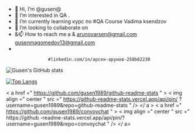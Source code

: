 - 👋 Hi, I’m @gusen@
- 👀 I’m interested in  QA .
- 🌱 I’m currently learning  курс по #QA Course Vadima ksendzov
- 💞️ I’m looking to collaborate on 
- &📫 How to reach me  a & arunovarsen@gmail.com gusenmagomedov13@gmail.com
-                       


                    #linkedin.com/in/арсен-арунов-258b62230



![Gusen's GitHub stats](https://github-readme-stats.vercel.app/api?username=gusen1989&show_icons=true&theme=radical)

[![Top Langs](https://github-readme-stats.vercel.app/api/top-langs/?username=gusen1989&layout=compact)](https://github.com/gusen1989/github-readme-stats)

< a  href =" https://github.com/gusen1989/github-readme-stats " > 
  < img  align =" center " src =" https://github-readme-stats.vercel.app/api/pin/ ?username=gusen1989&repo=github-readme-stats " />
 </ a > 
< a  href =" https://github.com/gusen1989/convoychat " > 
  < img  align =" center " src =" https://github -readme-stats.vercel.app/api/pin/?username=gusen1989&repo=convoychat " />
 </ a>
